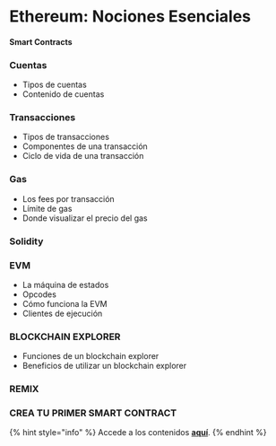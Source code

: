 # Ethereum: Nociones Esenciales

#### Smart Contracts

### Cuentas

* Tipos de cuentas
* Contenido de cuentas

### Transacciones

* Tipos de transacciones
* Componentes de una transacción
* Ciclo de vida de una transacción

### Gas

* Los fees por transacción
* Límite de gas
* Donde visualizar el precio del gas

### Solidity

### EVM

* La máquina de estados
* Opcodes
* Cómo funciona la EVM
* Clientes de ejecución

### BLOCKCHAIN EXPLORER

* Funciones de un blockchain explorer
* Beneficios de utilizar un blockchain explorer

### REMIX

### CREA TU PRIMER SMART CONTRACT

{% hint style="info" %}
Accede a los contenidos [**aquí**](https://ethkipu.notion.site/Clase-2-Intro-a-Smart-Contracts-1f52925f1a8d4889891bbbeeab20d788?pvs=4).
{% endhint %}
